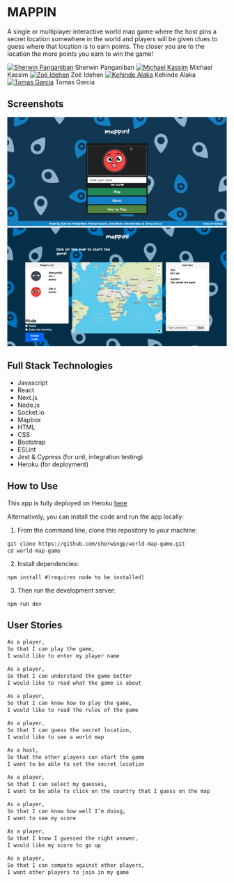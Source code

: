 # MAPPIN

A single or multiplayer interactive world map game where the host pins a secret location somewhere in the world and players will be given clues to guess where that location is to earn points. The closer you are to the location the more points you earn to win the game!

[![Sherwin Panganiban](https://img.icons8.com/nolan/25/github.png)](https://github.com/sherwingp) Sherwin Panganiban [![Michael Kassim](https://img.icons8.com/nolan/25/github.png)](https://github.com/Fadaka) Michael Kassim [![Zoë Idehen](https://img.icons8.com/nolan/25/github.png)](https://github.com/zidehen) Zoë Idehen [![Kehinde Alaka](https://img.icons8.com/nolan/25/github.png)](https://github.com/Alaka-K) Kehinde Alaka [![Tomas Garcia](https://img.icons8.com/nolan/25/github.png)](https://github.com/TomasGarciaDev) Tomas Garcia  

## Screenshots

<img src = "public/images/mappin-page.png">

<img src = "public/images/mappin-game-page.png">

## Full Stack Technologies

- Javascript
- React
- Next.js
- Node.js
- Socket.io
- Mapbox
- HTML
- CSS
- Bootstrap
- ESLint
- Jest & Cypress (for unit, integration testing)
- Heroku (for deployment)

## How to Use

This app is fully deployed on Heroku [here](https://mappin-game.herokuapp.com/)

Alternatively, you can install the code and run the app locally:

1. From the command line, clone this repository to your machine:

```
git clone https://github.com/sherwingp/world-map-game.git
cd world-map-game
```

2. Install dependencies:
```
npm install #(requires node to be installed)
```

3. Then run the development server:
```
npm run dev
```

## User Stories

```
As a player,
So that I can play the game,
I would like to enter my player name
```

```
As a player,
So that I can understand the game better
I would like to read what the game is about
```

```
As a player,
So that I can know how to play the game,
I would like to read the rules of the game
```

```
As a player,
So that I can guess the secret location,
I would like to see a world map
```

```
As a host,
So that the other players can start the game
I want to be able to set the secret location
```

```
As a player, 
So that I can select my guesses,
I want to be able to click on the country that I guess on the map
```

```
As a player, 
So that I can know how well I’m doing,
I want to see my score
```

```
As a player, 
So that I know I guessed the right answer, 
I would like my score to go up
```

```
As a player,
So that I can compete against other players,
I want other players to join in my game
```
